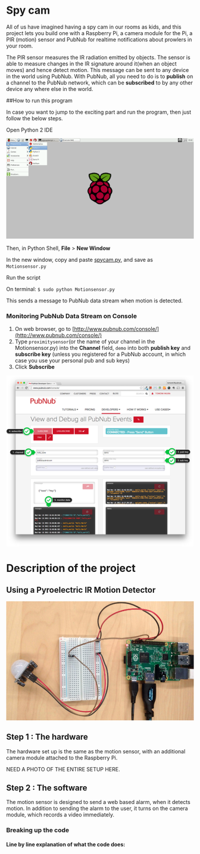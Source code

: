 # Spy cam

All of us have imagined having a spy cam in our rooms as kids, and this project lets you build one with a Raspberry Pi, a camera module for the Pi, a PIR (motion) sensor and PubNub for realtime notifications about prowlers in your room.

The PIR sensor measures the IR radiation emitted by objects. The sensor is able to measure changes in the IR signature around it(when an object moves) and hence detect motion. This message can be sent to any device in the world using PubNub. With PubNub, all you need to do is to **publish** on a channel to the PubNub network, which can be **subscribed** to by any other device any where else in the world.

##How to run this program

In case you want to jump to the exciting part and run the program, then just follow the below steps. 

Open Python 2 IDE

![image](../../images/python-ide.png)

Then, in Python Shell,  **File** > **New Window**

In the new window, copy and paste [spycam.py](../spycam/spycam.py), and save as `Motionsensor.py`

Run the script

On terminal:
`$ sudo python Motionsensor.py`

This sends a message to PubNub data stream when motion is detected.

### Monitoring PubNub Data Stream on Console

1. On web browser, go to [http://www.pubnub.com/console/](http://www.pubnub.com/console/)
2. Type `proximitysensor`(or the name of your channel in the Motionsensor.py) into the **Channel** field, `demo` into both **publish key** and **subscribe key** (unless you registered for a PubNub account, in which case you use your personal pub and sub keys)
3. Click **Subscribe**

![image](../../images/pubnub-console.png)

# Description of the project

## Using a Pyroelectric IR Motion Detector


![image](../../images/PIR/pir-fullview.jpg)



## Step 1 : The hardware

The hardware set up is the same as the motion sensor, with an additional camera module attached to the Raspberry Pi. 

NEED A PHOTO OF THE ENTIRE SETUP HERE.



## Step 2 : The software

The motion sensor is designed to send a web based alarm, when it detects motion. In addition to sending the alarm to the user, it turns on the camera module, which records a video immediately. 

### Breaking up the code

#### Line by line explanation of what the code does: